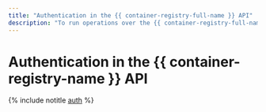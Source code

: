 ```yaml
---
title: "Authentication in the {{ container-registry-full-name }} API"
description: "To run operations over the {{ container-registry-full-name }} API, issue an IAM token for your account. Use the resulting IAM token to access {{ yandex-cloud }} resources over the API in the format — Authorization: Bearer <IAM-TOKEN>"
---
```


# Authentication in the {{ container-registry-name }} API

{% include notitle [auth](../../_includes/authentication.md) %}